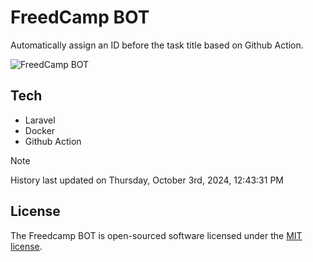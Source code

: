 # FreedCamp BOT

Automatically assign an ID before the task title based on Github Action.

![FreedCamp BOT](https://repository-images.githubusercontent.com/737932867/7d34798b-2680-471c-b089-a78a718d3d6a)

## Tech

- Laravel
- Docker
- Github Action

> [!NOTE]  
> History last updated on Thursday, October 3rd, 2024, 12:43:31 PM

## License

The Freedcamp BOT is open-sourced software licensed under the [MIT license](https://opensource.org/licenses/MIT).
